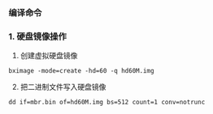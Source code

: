 ### 编译命令

### 1. 硬盘镜像操作

1. 创建虚拟硬盘镜像

```shell
bximage -mode=create -hd=60 -q hd60M.img
```

2. 把二进制文件写入硬盘镜像

```shell
dd if=mbr.bin of=hd60M.img bs=512 count=1 conv=notrunc
```

